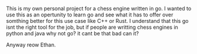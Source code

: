 This is my own personal project for a chess engine written in go. I wanted to use this as an opertunity to learn go and see what it has to offer over somthing better for this use case like C++ or Rust.
I understand that this go isnt the right tool for the job, but if people are writting chess engines in python and java why not go? it cant be that bad can it?

Anyway reow
Ethan.
